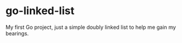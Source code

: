 # go-linked-list

My first Go project, just a simple doubly linked list to help me gain my bearings.
